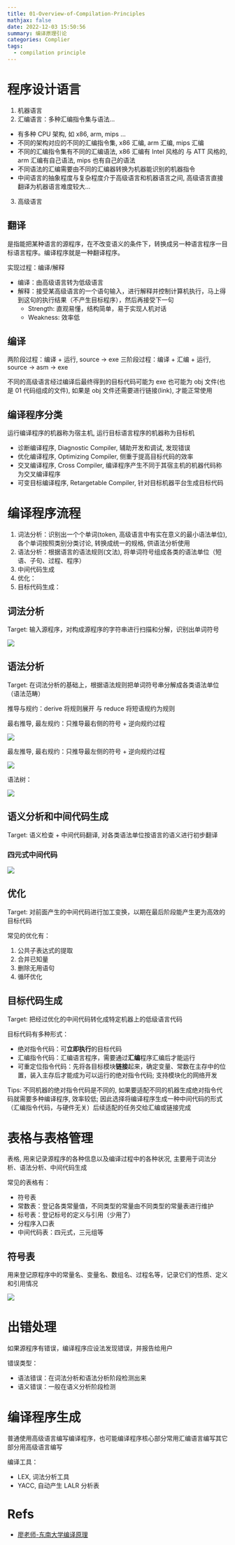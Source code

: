 ```yaml
---
title: 01-Overview-of-Compilation-Principles
mathjax: false
date: 2022-12-03 15:50:56
summary: 编译原理引论
categories: Complier
tags:
  - compilation principle
---
```



# 程序设计语言

1. 机器语言
2. 汇编语言：多种汇编指令集与语法...
- 有多种 CPU 架构, 如 x86, arm, mips ...
- 不同的架构对应的不同的汇编指令集, x86 汇编, arm 汇编, mips 汇编
- 不同的汇编指令集有不同的汇编语法, x86 汇编有 Intel 风格的 与 ATT 风格的, arm 汇编有自己语法, mips 也有自己的语法
- 不同语法的汇编需要由不同的汇编器转换为机器能识别的机器指令
- 中间语言的抽象程度与复杂程度介于高级语言和机器语言之间, 高级语言直接翻译为机器语言难度较大...
3. 高级语言

## 翻译

是指能把某种语言的源程序，在不改变语义的条件下，转换成另一种语言程序一目标语言程序。编译程序就是一种翻译程序。

实现过程：编译/解释
- 编译：由高级语言转为低级语言
- 解释：接受某高级语言的一个语句输入，进行解释并控制计算机执行，马上得到这句的执行结果（不产生目标程序），然后再接受下一句
  - Strength: 直观易懂，结构简单，易于实现人机对话
  - Weakness: 效率低

## 编译

两阶段过程：编译 + 运行, source -> exe
三阶段过程：编译 + 汇编 + 运行, source -> asm -> exe

不同的高级语言经过编译后最终得到的目标代码可能为 exe 也可能为 obj 文件(也是 01 代码组成的文件), 如果是 obj 文件还需要进行链接(link), 才能正常使用

## 编译程序分类

运行编译程序的机器称为宿主机, 运行目标语言程序的机器称为目标机
- 诊断编译程序, Diagnostic Compiler, 辅助开发和调试, 发现错误
- 优化编译程序, Optimizing Compiler, 侧重于提高目标代码的效率
- 交叉编译程序, Cross Compiler, 编译程序产生不同于其宿主机的机器代码称为交叉编译程序
- 可变目标编译程序, Retargetable Compiler, 针对目标机器平台生成目标代码

# 编译程序流程

1. 词法分析：识别出一个个单词(token, 高级语言中有实在意义的最小语法单位), 各个单词按照类别分类讨论, 转换成统一的规格, 供语法分析使用
2. 语法分析：根据语言的语法规则(文法), 将单词符号组成各类的语法单位（短语、子句、过程、程序）
3. 中间代码生成
4. 优化：
5. 目标代码生成：

## 词法分析

Target: 输入源程序，对构成源程序的字符串进行扫描和分解，识别出单词符号

![](https://raw.githubusercontent.com/Coming98/pictures/main/202212031105775.png)

## 语法分析

Target: 在词法分析的基础上，根据语法规则把单词符号串分解成各类语法单位（语法范畴）

推导与规约：derive 将规则展开 与 reduce 将短语规约为规则

最右推导, 最左规约：只推导最右侧的符号 + 逆向规约过程

![](https://raw.githubusercontent.com/Coming98/pictures/main/202212031106655.png)

最左推导, 最右规约：只推导最左侧的符号 + 逆向规约过程

![](https://raw.githubusercontent.com/Coming98/pictures/main/202212031113825.png)

语法树：

![](https://raw.githubusercontent.com/Coming98/pictures/main/202212031117357.png)

## 语义分析和中间代码生成

Target: 语义检查 + 中间代码翻译, 对各类语法单位按语言的语义进行初步翻译

### 四元式中间代码

![](https://raw.githubusercontent.com/Coming98/pictures/main/202212031445486.png)

## 优化

Target: 对前面产生的中间代码进行加工变换，以期在最后阶段能产生更为高效的目标代码

常见的优化有：
1. 公共子表达式的提取
2. 合并已知量
3. 删除无用语句
4. 循环优化

## 目标代码生成

Target: 把经过优化的中间代码转化成特定机器上的低级语言代码

目标代码有多种形式：
- 绝对指令代码：可**立即执行**的目标代码
- 汇编指令代码：汇编语言程序，需要通过**汇编**程序汇编后才能运行
- 可重定位指令代码：先将各目标模块**链接**起来，确定变量、常数在主存中的位置，装入主存后才能成为可以运行的绝对指令代码; 支持模块化的网络开发

Tips: 不同机器的绝对指令代码是不同的, 如果要适配不同的机器生成绝对指令代码就需要多种编译程序, 效率较低; 因此选择将编译程序生成一种中间代码的形式（汇编指令代码，与硬件无关）后续适配的任务交给汇编或链接完成

# 表格与表格管理

表格, 用来记录源程序的各种信息以及编译过程中的各种状况, 主要用于词法分析、语法分析、中间代码生成

常见的表格有：
- 符号表
- 常数表：登记各类常量值，不同类型的常量由不同类型的常量表进行维护
- 标号表：登记标号的定义与引用（少用了）
- 分程序入口表
- 中间代码表：四元式，三元组等

## 符号表

用来登记原程序中的常量名、变量名、数组名、过程名等，记录它们的性质、定义和引用情况

![](https://raw.githubusercontent.com/Coming98/pictures/main/202212031513142.png)

# 出错处理

如果源程序有错误，编译程序应设法发现错误，并报告给用户

错误类型：
- 语法错误：在词法分析和语法分析阶段检测出来
- 语义错误：一般在语义分析阶段检测

# 编译程序生成

普通使用高级语言编写编译程序，也可能编译程序核心部分常用汇编语言编写其它部分用高级语言编写

编译工具：
- LEX, 词法分析工具
- YACC, 自动产生 LALR 分析表


# Refs

- [廖老师-东南大学编译原理](https://www.bilibili.com/video/BV1cW411B7DW/)